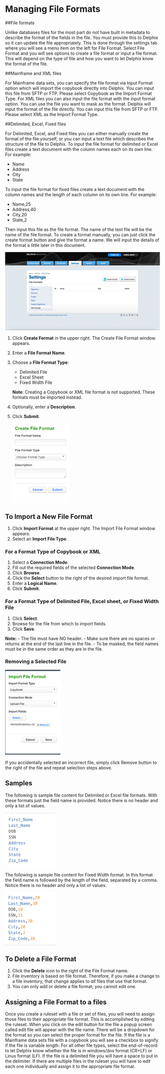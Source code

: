 # Managing File Formats

##File formats

Unlike databases files for the most part do not have built in metadata to describe the format of the fields in the file. You must provide this to Delphix so it can update the file appropriately. This is done through the settings tab where you will see a menu item on the left for File Format. Select File Format and you will see options to create a file format or input a file format. This will depend on the type of file and how you want to let Delphix know the format of the file.

##Mainframe and XML files

For Mainframe data sets, you can specify the file format via Input Format option which will import the copybook directly into Delphix. You can input this file from SFTP or FTP. Please select Copybook as the Import Format Type.
For XML files you can also input the file format with the input format option. You can use the file you want to mask as the format. Delphix will input the format of the file directly. You can input this file from SFTP or FTP. Please select XML as the Import Format Type.

##Delimited, Excel, Fixed files

For Delimited, Excel, and Fixed files you can either manually create the format of the file yourself, or you can input a text file which describes the structure of the file to Delphix. To input the file format for delimited or Excel files create a text document with the column names each on its own line. For example:

- Name
- Address
- City
- State

To input the file format for fixed files create a text document with the column names and the length of each column on its own line. For example:

- Name,25
- Address,40
- City,20
- State,2

Then input this file as the file format. The name of the text file will be the name of the file format. To create a format manually, you can just click the create format button and give the format a name. We will input the details of the format a little later in this document.

![](./media/new_connector.png)

 1. Click **Create Format** in the upper right. The Create File Format window appears.
 2. Enter a **File Format Name**.
 3. Choose a **File Format Type**:
    - Delimited File
    - Excel Sheet
    - Fixed Width File

     **Note**:
     Creating a Copybook or XML file format is not supported. These formats must be imported instead.

 4. Optionally, enter a **Description**.
 5. Click **Submit**.

    ![](./media/fileformat.png)


## To Import a New File Format

 1. Click **Import Format** at the upper right. The Import File Format window appears.
 2. Select an **Import File Type**.

### For a Format Type of Copybook or XML

 1. Select a **Connection Mode**.
 2. Fill out the required fields of the selected **Connection Mode**.
 3. Click **Browse**.
 4. Click the **Select** button to the right of the desired import file format.
 5. Enter a **Logical Name**.
 6. Click **Submit**.

### For a Format Type of Delimited File, Excel sheet, or Fixed Width File

 1. Click **Select**.
 2. Browse for the file from which to import fields.
 3. Click **Save**.

 **Note:**
     - The file must have NO header.
     - Make sure there are no spaces or returns at the end of the last line in the file.
     - To be masked, the field names must be in the same order as they are in the file.

### Removing a Selected File

![](./media/importformat.png)

If you accidentally selected an incorrect file, simply click Remove button to the right of the file and repeat selection steps above.

## Samples
The following is sample file content for Delimited or Excel file formats. With these formats just the field name is provided. Notice there is no header and only a list of values.

![](./media/sample1.png)

The following is sample file content for Fixed Width format. In this format the field name is followed by the length of the field, separated by a comma. Notice there is no header and only a list of values.

![](./media/sample2.png)

## To Delete a File Format

 1. Click the **Delete** icon to the right of the File Format name.
 2. File inventory is based on file format. Therefore, if you make a change to a file inventory, that change applies to *all* files that use that format.
 3. You can only add or delete a file format; you cannot edit one.

## Assigning a File Format to a files

Once you create a ruleset with a file or set of files, you will need to assign those files to their appropriate file format. This is accomplished by editing the ruleset. When you click on the edit button for the file a popup screen called edit file will appear with the file name. There will be a dropdown for the format so you can select the proper format for the file. If the file is a Mainframe data sets file with a copybook you will see a checkbox to signify if the file is variable length. For all other file types, select the end-of-record to let Delphix know whether the file is in windows/dos format (CR+LF) or Linux format (LF). If the file is a delimited file you will have a space to put in the delimiter. If there are multiple files in the ruleset you will have to edit each one individually and assign it to the appropriate file format.
